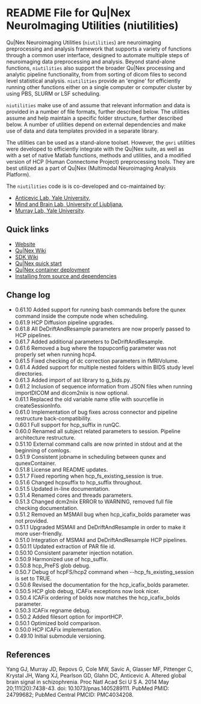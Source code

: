# README File for Qu|Nex NeuroImaging Utilities (niutilities)

Qu|Nex Neuroimaging Utilities (`niutilities`) are neuroimaging preprocessing and 
analysis framework that supports a variety of functions through a common 
user interface, designed to automate multiple steps of neuroimaging
data preprocessing and analysis. Beyond stand-alone functions, `niutilities` 
also support the broader Qu|Nex processing and analytic pipeline functionality, 
from from sorting of dicom files to second level statistical analysis. 
`niutilities` provide an 'engine' for efficiently running other functions either 
on a single computer or computer cluster by using PBS, SLURM or LSF scheduling.

`niutilities` make use of and assume that relevant information and data
is provided in a number of file formats, further described below. The utilities
assume and help maintain a specific folder structure, further described below.
A number of utilities depend on external dependencies and make use of data and
data templates provided in a separate library.

The utilities can be used as a stand-alone toolset. However, the `gmri` utilities
were developed to efficiently integrate with the Qu|Nex suite, as well as with a 
set of native Matlab functions, methods and utilities, and a modified version 
of HCP (Human Connectome Project) preprocessing tools. They are best utilized as 
a part of Qu|Nex (Multimodal Neuroimaging Analysis Platform).

The `niutilities` code is is co-developed and co-maintained by:

* [Anticevic Lab, Yale University](http://anticeviclab.yale.edu/),
* [Mind and Brain Lab, University of Ljubljana](http://psy.ff.uni-lj.si/mblab/en),
* [Murray Lab, Yale University](https://medicine.yale.edu/lab/murray/).


Quick links
-----------

* [Website](http://qunex.yale.edu/)
* [Qu|Nex Wiki](https://bitbucket.org/oriadev/qunex/wiki/Home)
* [SDK Wiki](https://bitbucket.org/oriadev/qunexsdk/wiki/Home)
* [Qu|Nex quick start](https://bitbucket.org/oriadev/qunex/wiki/Overview/QuickStart.md)
* [Qu|Nex container deployment](https://bitbucket.org/oriadev/qunex/wiki/Overview/Installation.md)
* [Installing from source and dependencies](https://bitbucket.org/oriadev/qunex/wiki/Overview/Installation.md)


Change log
----------

* 0.61.10 Added support for running bash commands before the qunex command inside the compute node when scheduling.
* 0.61.9  HCP Diffusion pipeline upgrades.
* 0.61.8  All DeDriftAndResample parameters are now properly passed to HCP pipelines.
* 0.61.7  Added additional parameters to DeDriftAndResample.
* 0.61.6  Removed a bug where the topupconfig parameter was not properly set when running hcp4.
* 0.61.5  Fixed checking of dc correction parameters in fMRIVolume.
* 0.61.4  Added support for multiple nested folders within BIDS study level directories.
* 0.61.3  Added import of ast library to g_bids.py.
* 0.61.2  Inclusion of sequence information from JSON files when running importDICOM and dicom2niix is now optional.
* 0.61.1  Replaced the old variable name sfile with sourcefile in createSessionInfo.
* 0.61.0  Implementation of bug fixes across connector and pipeline restructure back-compatibility.
* 0.60.1  Full support for hcp_suffix in runQC.
* 0.60.0  Renamed all subject related parameters to session. Pipeline architecture restructure.
* 0.51.10 External command calls are now printed in stdout and at the beginning of comlogs.
* 0.51.9  Consistent jobname in scheduling between qunex and qunexContainer.
* 0.51.8  License and README updates.
* 0.51.7  Fixed reporting when hcp_fs_existing_session is true.
* 0.51.6  Changed hcpsuffix to hcp_suffix throughout.
* 0.51.5  Updated in-line documentation.
* 0.51.4  Renamed cores and threads parameters.
* 0.51.3  Changed dcm2niix ERROR to WARNING, removed full file checking documentation.
* 0.51.2  Removed an MSMAll bug when hcp_icafix_bolds parameter was not provided.
* 0.51.1  Upgraded MSMAll and DeDriftAndResample in order to make it more user-friendly.
* 0.51.0  Integration of MSMAll and DeDriftAndResample HCP pipelines.
* 0.50.11 Updated extraction of PAR file id.
* 0.50.10 Consistent parameter injection notation.
* 0.50.9  Harmonized use of hcp_suffix.
* 0.50.8  hcp_PreFS glob debug.
* 0.50.7  Debug of hcpFS/hcp2 command when --hcp_fs_existing_session is set to TRUE.
* 0.50.6  Revised the documentation for the hcp_icafix_bolds parameter.
* 0.50.5  HCP glob debug, ICAFix exceptions now look nicer.
* 0.50.4  ICAFix ordering of bolds now matches the hcp_icafix_bolds parameter.
* 0.50.3  ICAFix regname debug.
* 0.50.2  Added filesort option for importHCP.
* 0.50.1  Optimized bold comparison.
* 0.50.0  HCP ICAFix implementation.
* 0.49.10 Initial submodule versioning.


References
----------

Yang GJ, Murray JD, Repovs G, Cole MW, Savic A, Glasser MF, Pittenger C,
Krystal JH, Wang XJ, Pearlson GD, Glahn DC, Anticevic A. Altered global brain
signal in schizophrenia. Proc Natl Acad Sci U S A. 2014 May 20;111(20):7438-43.
doi: 10.1073/pnas.1405289111. PubMed PMID: 24799682; PubMed Central PMCID:
PMC4034208.
